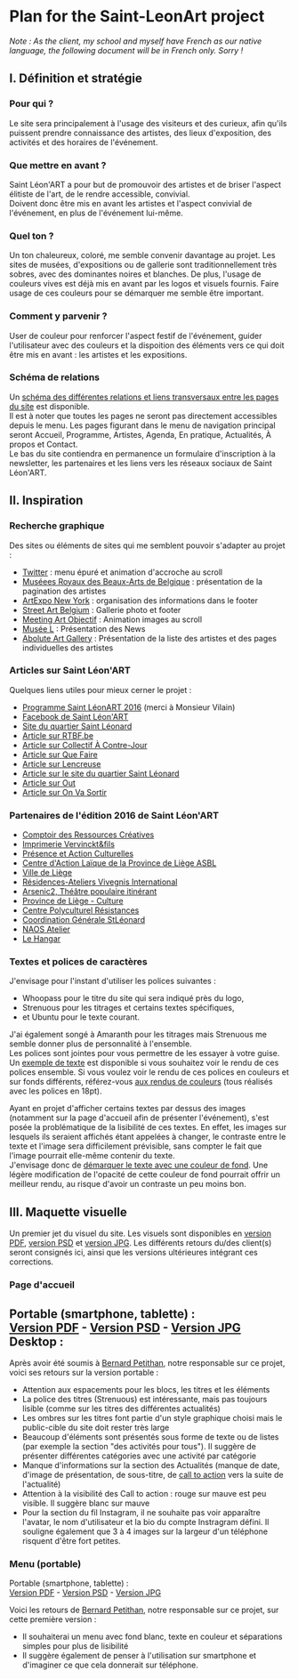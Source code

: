 # Plan for the Saint-LeonArt project

*Note : As the client, my school and myself have French as our native language, the following document will be in French only. Sorry !*

## I. Définition et stratégie
### Pour qui ?
Le site sera principalement à l'usage des visiteurs et des curieux, afin qu'ils puissent prendre connaissance des artistes, des lieux d'exposition, des activités et des horaires de l'événement.
### Que mettre en avant ?
Saint Léon'ART a pour but de promouvoir des artistes et de briser l'aspect élitiste de l'art, de le rendre accessible, convivial.  
Doivent donc être mis en avant les artistes et l'aspect convivial de l'événement, en plus de l'événement lui-même.
### Quel ton ?
Un ton chaleureux, coloré, me semble convenir davantage au projet. Les sites de musées, d'expositions ou de gallerie sont traditionnellement très sobres, avec des dominantes noires et blanches. De plus, l'usage de couleurs vives est déjà mis en avant par les logos et visuels fournis. Faire usage de ces couleurs pour se démarquer me semble être important.
### Comment y parvenir ?
User de couleur pour renforcer l'aspect festif de l'événement, guider l'utilisateur avec des couleurs et la dispoition des éléments vers ce qui doit être mis en avant : les artistes et les expositions.
### Schéma de relations
Un [schéma des différentes relations et liens transversaux entre les pages du site](https://github.com/TanguyScholtes/Saint-LeonArt/blob/master/plan/relations%20scheme.pdf) est disponible.  
Il est à noter que toutes les pages ne seront pas directement accessibles depuis le menu. Les pages figurant dans le menu de navigation principal seront Accueil, Programme, Artistes, Agenda, En pratique, Actualités, À propos et Contact.  
Le bas du site contiendra en permanence un formulaire d'inscription à la newsletter, les partenaires et les liens vers les réseaux sociaux de Saint Léon'ART.

## II. Inspiration
### Recherche graphique
Des sites ou éléments de sites qui me semblent pouvoir s'adapter au projet :
- [Twitter](https://twitter.com/?lang=fr) : menu épuré et animation d'accroche au scroll
- [Muséees Royaux des Beaux-Arts de Belgique](https://www.fine-arts-museum.be/fr/la-collection) : présentation de la pagination des artistes
- [ArtExpo New York](http://artexponewyork.com/) : organisation des informations dans le footer
- [Street Art Belgium](http://www.streetartbelgium.com/) : Gallerie photo et footer
- [Meeting Art Objectif](http://meetingartobjectif.com/) : Animation images au scroll
- [Musée L](http://www.museel.be/en) : Présentation des News
- [Abolute Art Gallery](http://www.absoluteartgallery.com/fr/Artists) : Présentation de la liste des artistes et des pages individuelles des artistes

### Articles sur Saint Léon'ART
Quelques liens utiles pour mieux cerner le projet :
- [Programme Saint LéonART 2016](https://www.dropbox.com/s/rsp1zhll9u8amtt/138_saint_leonart_programme_6.pdf) (merci à Monsieur Vilain)
- [Facebook de Saint Léon'ART](https://www.facebook.com/Saint.Leon.Art/)
- [Site du quartier Saint Léonard](http://www.saint-leonard.be/)  
- [Article sur RTBF.be](https://www.rtbf.be/info/regions/liege/detail_liege-saint-leon-art-un-parcours-artistique-melant-artistes-et-habitants-du-quartier?id=9385430)
- [Article sur Collectif À Contre-Jour](https://collectifacontrejour.be/news/saint-leon-art-2016)
- [Article sur Que Faire](https://www.quefaire.be/saint-leon-art-parcours-720481.shtml)
- [Article sur Lencreuse](https://lencreuse.be/coordination/saint-leonart/)
- [Article sur le site du quartier Saint Léonard](http://www.saint-leonard.be/2017/09/15/saint-leonart-projet/)
- [Article sur Out](https://www.out.be/fr/evenements/422548/saint-leon-art/)
- [Article sur On Va Sortir](http://liege.onvasortir.com/saint-leon-039art-ca-s-039etoffe-777641.html)

### Partenaires de l'édition 2016 de Saint Léon'ART
- [Comptoir des Ressources Créatives](http://www.comptoirdesressourcescreatives.be/)
- [Imprimerie Vervinckt&fils](http://www.vervinckt.com/)
- [Présence et Action Culturelles](http://www.pac-g.be/)
- [Centre d'Action Laïque de la Province de Liège ASBL](http://www.calliege.be/)
- [Ville de Liège](http://www.liege.be/)
- [Résidences-Ateliers Vivegnis International](https://www.ravi-liege.eu/)
- [Arsenic2, Théâtre populaire itinérant](https://www.arsenic2.org/)
- [Province de Liège - Culture](http://www.provincedeliege.be/fr/orientation/13)
- [Centre Polyculturel Résistances](http://www.cpcr.be/)
- [Coordination Générale StLéonard](http://www.cgsl.be/)
- [NAOS Atelier](https://naos-atelier.be/)
- [Le Hangar](http://lehangar.be/)

### Textes et polices de caractères
J'envisage pour l'instant d'utiliser les polices suivantes :
- Whoopass pour le titre du site qui sera indiqué près du logo,
- Strenuous pour les titrages et certains textes spécifiques,
- et Ubuntu pour le texte courant.

J'ai également songé à Amaranth pour les titrages mais Strenuous me semble donner plus de personnalité à l'ensemble.  
Les polices sont jointes pour vous permettre de les essayer à votre guise. Un [exemple de texte](https://github.com/TanguyScholtes/Saint-LeonArt/blob/master/plan/text%20specimen.pdf) est disponible si vous souhaitez voir le rendu de ces polices ensemble. Si vous voulez voir le rendu de ces polices en couleurs et sur fonds différents, référez-vous [aux rendus de couleurs](https://github.com/TanguyScholtes/Saint-LeonArt/tree/master/plan/fonts-images) (tous réalisés avec les polices en 18pt).

Ayant en projet d'afficher certains textes par dessus des images (notamment sur la page d'accueil afin de présenter l'événement), s'est posée la problématique de la lisibilité de ces textes. En effet, les images sur lesquels ils seraient affichés étant appelées à changer, le contraste entre le texte et l'image sera difficilement prévisible, sans compter le fait que l'image pourrait elle-même contenir du texte.  
J'envisage donc de [démarquer le texte avec une couleur de fond](https://github.com/TanguyScholtes/Saint-LeonArt/blob/master/plan/text%20over%20image.pdf). Une légère modification de l'opacité de cette couleur de fond pourrait offrir un meilleur rendu, au risque d'avoir un contraste un peu moins bon.

## III. Maquette visuelle
Un premier jet du visuel du site. Les visuels sont disponibles en [version PDF](https://github.com/TanguyScholtes/Saint-LeonArt/blob/master/plan/visual-mockup/), [version PSD](https://github.com/TanguyScholtes/Saint-LeonArt/blob/master/plan/visual-mockup/work-files) et [version JPG](https://github.com/TanguyScholtes/Saint-LeonArt/blob/master/plan/visual-mockup/jpg-files). Les différents retours du/des client(s) seront consignés ici, ainsi que les versions ultérieures intégrant ces corrections.
### Page d'accueil
Portable (smartphone, tablette) :  
[Version PDF](https://github.com/TanguyScholtes/Saint-LeonArt/blob/master/plan/visual-mockup/accueil-portable.pdf) - [Version PSD](https://github.com/TanguyScholtes/Saint-LeonArt/blob/master/plan/visual-mockup/work-files/accueil-portable.psd) - [Version JPG](https://github.com/TanguyScholtes/Saint-LeonArt/blob/master/plan/visual-mockup/jpg-files/accueil-portable.jpg)  
Desktop :
-

Après avoir été soumis à [Bernard Petithan](mailto:bernard@lencreuse.be), notre responsable sur ce projet, voici ses retours sur la version portable :
- Attention aux espacements pour les blocs, les titres et les éléments
- La police des titres (Strenuous) est intéressante, mais pas toujours lisible (comme sur les titres des différentes actualités)
- Les ombres sur les titres font partie d'un style graphique choisi mais le public-cible du site doit rester très large
- Beaucoup d'éléments sont présentés sous forme de texte ou de listes (par exemple la section "des activités pour tous"). Il suggère de présenter différentes catégories avec une activité par catégorie
- Manque d'informations sur la section des Actualités (manque de date, d'image de présentation, de sous-titre, de <a href="https://en.wikipedia.org/wiki/Call_to_action_(marketing)" title="Wikipedia - Call to action (marketing)">call to action</a> vers la suite de l'actualité)
- Attention à la visibilité des Call to action : rouge sur mauve est peu visible. Il suggère blanc sur mauve
- Pour la section du fil Instagram, il ne souhaite pas voir apparaître l'avatar, le nom d'utilisateur et la bio du compte Instragram défini. Il souligne également que 3 à 4 images sur la largeur d'un téléphone risquent d'être fort petites.

### Menu (portable)
Portable (smartphone, tablette) :  
[Version PDF](https://github.com/TanguyScholtes/Saint-LeonArt/blob/master/plan/visual-mockup/menu-toggle.pdf) - [Version PSD](https://github.com/TanguyScholtes/Saint-LeonArt/blob/master/plan/visual-mockup/work-files/menu-toggle.psd) - [Version JPG](https://github.com/TanguyScholtes/Saint-LeonArt/blob/master/plan/visual-mockup/jpg-files/menu-toggle.jpg)  

Voici les retours de [Bernard Petithan](mailto:bernard@lencreuse.be), notre responsable sur ce projet, sur cette première version :
- Il souhaiterai un menu avec fond blanc, texte en couleur et séparations simples pour plus de lisibilité
- Il suggère également de penser à l'utilisation sur smartphone et d'imaginer ce que cela donnerait sur téléphone.
